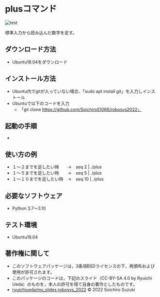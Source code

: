 # plusコマンド
![test](https://github.com/ryuichiueda/robosys2022/actions/workflows/test.yml/badge.svg)

標準入力から読み込んだ数字を足す。

## ダウンロード方法
* Ubuntu18.04をダウンロード

## インストール方法
* Ubuntu内でgitが入っていない場合、「sudo apt install git」を入力しインストール
* Ubuntuで以下のコードを入力
	* 「git clone https://github.com/SoichiroS1066/robosys2022」
## 起動の手順
* 
## 使い方の例
* １～２までを足したい時　　→　seq 2 | ./plus
* １～５までを足したい時　　→　seq 5 | ./plus
* １～１０までを足したい時　→　seq 10 | ./plus

## 必要なソフトウェア
* Python 3.7～3.10

## テスト環境
* Ubuntu18.04

## 著作権に関して
* このソフトウェアパッケージは，3条項BSDライセンスの下，再頒布および使用が許可されます。
* このパッケージのコードは，下記のスライド（CC-BY-SA 4.0 by Ryuichi Ueda）のものを，本人の許可を得て自身の著作としたものです。
* [ryuichiueda/my_slides robosys_2022](https://github.com/ryuichiueda/my_slides/tree/master/robosys_2022)
© 2022 Soichiro Suzuki
